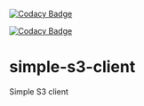[![Codacy Badge](https://api.codacy.com/project/badge/Grade/ac5841b9e7b242bb977b019a74a7f4f7)](https://www.codacy.com/app/mthrok/simple-s3-client?utm_source=github.com&amp;utm_medium=referral&amp;utm_content=mthrok/simple-s3-client&amp;utm_campaign=Badge_Grade)

[![Codacy Badge](https://api.codacy.com/project/badge/Coverage/ac5841b9e7b242bb977b019a74a7f4f7)](https://www.codacy.com/app/mthrok/simple-s3-client?utm_source=github.com&utm_medium=referral&utm_content=mthrok/simple-s3-client&utm_campaign=Badge_Coverage)

# simple-s3-client
Simple S3 client
